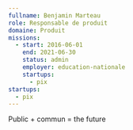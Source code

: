 ```yaml
---
fullname: Benjamin Marteau
role: Responsable de produit
domaine: Produit
missions:
  - start: 2016-06-01
    end: 2021-06-30
    status: admin
    employer: education-nationale
    startups:
      - pix
startups:
  - pix
---
```

Public + commun = the future